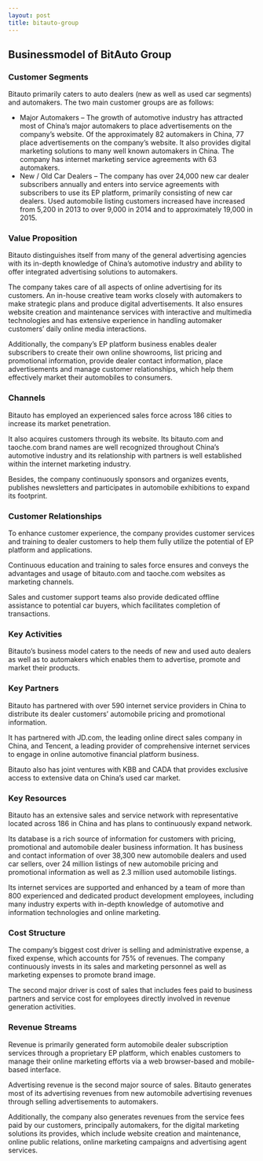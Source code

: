 ```yaml
---
layout: post
title: bitauto-group
---
```


Businessmodel of BitAuto Group
-------------------------------

### Customer Segments

Bitauto primarily caters to auto dealers (new as well as used car segments) and automakers. The two main customer groups are as follows:

 * Major Automakers – The growth of automotive industry has attracted most of China’s major automakers to place advertisements on the company’s website. Of the approximately 82 automakers in China, 77 place advertisements on the company’s website. It also provides digital marketing solutions to many well known automakers in China. The company has internet marketing service agreements with 63 automakers.
* New / Old Car Dealers – The company has over 24,000 new car dealer subscribers annually and enters into service agreements with subscribers to use its EP platform, primarily consisting of new car dealers. Used automobile listing customers increased have increased from 5,200 in 2013 to over 9,000 in 2014 and to approximately 19,000 in 2015.
 ### Value Proposition

Bitauto distinguishes itself from many of the general advertising agencies with its in-depth knowledge of China’s automotive industry and ability to offer integrated advertising solutions to automakers.

The company takes care of all aspects of online advertising for its customers. An in-house creative team works closely with automakers to make strategic plans and produce digital advertisements. It also ensures website creation and maintenance services with interactive and multimedia technologies and has extensive experience in handling automaker customers’ daily online media interactions.

Additionally, the company’s EP platform business enables dealer subscribers to create their own online showrooms, list pricing and promotional information, provide dealer contact information, place advertisements and manage customer relationships, which help them effectively market their automobiles to consumers.

### Channels

Bitauto has employed an experienced sales force across 186 cities to increase its market penetration.

It also acquires customers through its website. Its bitauto.com and taoche.com brand names are well recognized throughout China’s automotive industry and its relationship with partners is well established within the internet marketing industry.

Besides, the company continuously sponsors and organizes events, publishes newsletters and participates in automobile exhibitions to expand its footprint.

### Customer Relationships

To enhance customer experience, the company provides customer services and training to dealer customers to help them fully utilize the potential of EP platform and applications.

Continuous education and training to sales force ensures and conveys the advantages and usage of bitauto.com and taoche.com websites as marketing channels.

Sales and customer support teams also provide dedicated offline assistance to potential car buyers, which facilitates completion of transactions.

### Key Activities

Bitauto’s business model caters to the needs of new and used auto dealers as well as to automakers which enables them to advertise, promote and market their products.

### Key Partners

Bitauto has partnered with over 590 internet service providers in China to distribute its dealer customers’ automobile pricing and promotional information.

It has partnered with JD.com, the leading online direct sales company in China, and Tencent, a leading provider of comprehensive internet services to engage in online automotive financial platform business.

Bitauto also has joint ventures with KBB and CADA that provides exclusive access to extensive data on China’s used car market.

### Key Resources

Bitauto has an extensive sales and service network with representative located across 186 in China and has plans to continuously expand network.

Its database is a rich source of information for customers with pricing, promotional and automobile dealer business information. It has business and contact information of over 38,300 new automobile dealers and used car sellers, over 24 million listings of new automobile pricing and promotional information as well as 2.3 million used automobile listings.

Its internet services are supported and enhanced by a team of more than 800 experienced and dedicated product development employees, including many industry experts with in-depth knowledge of automotive and information technologies and online marketing.

### Cost Structure

The company’s biggest cost driver is selling and administrative expense, a fixed expense, which accounts for 75% of revenues. The company continuously invests in its sales and marketing personnel as well as marketing expenses to promote brand image.

The second major driver is cost of sales that includes fees paid to business partners and service cost for employees directly involved in revenue generation activities.

### Revenue Streams

Revenue is primarily generated form automobile dealer subscription services through a proprietary EP platform, which enables customers to manage their online marketing efforts via a web browser-based and mobile-based interface.

Advertising revenue is the second major source of sales. Bitauto generates most of its advertising revenues from new automobile advertising revenues through selling advertisements to automakers.

Additionally, the company also generates revenues from the service fees paid by our customers, principally automakers, for the digital marketing solutions its provides, which include website creation and maintenance, online public relations, online marketing campaigns and advertising agent services.
